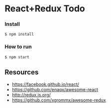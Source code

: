 # React+Redux Todo


### Install

    $ npm install

### How to run

    $ npm start

## Resources

- https://facebook.github.io/react/
- https://github.com/enaqx/awesome-react
- http://redux.js.org/
- https://github.com/xgrommx/awesome-redux